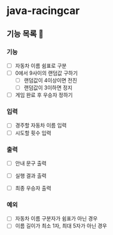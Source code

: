 # java-racingcar

## 기능 목록 📝

### 기능 

- [ ] 자동차 이름 쉼표로 구분
- [ ] 0에서 9사이의 랜덤값 구하기
  - [ ] 랜덤값이 4이상이면 전진
  - [ ] 랜덤값이 3이하면 정지
- [ ] 게임 완료 후 우승자 정하기

### 입력

- [ ] 경주할 자동차 이름 입력
- [ ] 시도할 횟수 입력

### 출력

- [ ] 안내 문구 출력
- [ ] 실행 결과 출력
- [ ] 최종 우승자 출력


### 예외

- [ ] 자동차 이름 구분자가 쉼표가 아닌 경우
- [ ] 이름 길이가 최소 1자, 최대 5자가 아닌 경우
